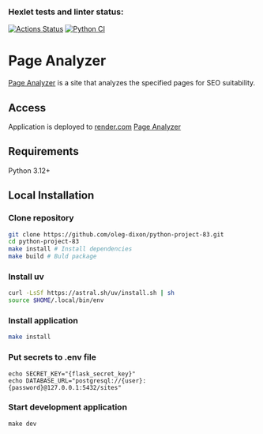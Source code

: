 ### Hexlet tests and linter status:
[![Actions Status](https://github.com/oleg-dixon/python-project-83/actions/workflows/hexlet-check.yml/badge.svg)](https://github.com/oleg-dixon/python-project-83/actions) [![Python CI](https://github.com/oleg-dixon/python-project-83/actions/workflows/pyci.yml/badge.svg)](https://github.com/oleg-dixon/python-project-83/actions/workflows/pyci.yml)

# Page Analyzer
[Page Analyzer](https://python-project-83-q1kp.onrender.com) is a site that analyzes the specified pages for SEO suitability.

## Access
Application is deployed to [render.com](https://render.com/)
[Page Analyzer](https://python-project-83-q1kp.onrender.com)

## Requirements
Python 3.12+

## Local Installation
### Clone repository
```bash
git clone https://github.com/oleg-dixon/python-project-83.git
cd python-project-83
make install # Install dependencies
make build # Buld package
```

### Install uv
```bash
curl -LsSf https://astral.sh/uv/install.sh | sh
source $HOME/.local/bin/env
```

### Install application
```bash
make install
```

### Put secrets to .env file
```
echo SECRET_KEY="{flask_secret_key}"
echo DATABASE_URL="postgresql://{user}:{password}@127.0.0.1:5432/sites"
```

### Start development application
```
make dev
```
